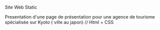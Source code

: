Site Web Static 

Presentation d'une page de présentation pour une agence de tourisme spécialisée sur Kyoto ( ville au japon) // Html + CSS
